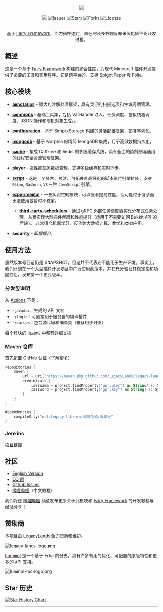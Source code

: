 <div align="center">
    <img src="./logo.png">
    <br /><br />
    <a href="https://app.codacy.com/gh/LegacyLands/legacy-lands-library/dashboard?utm_source=gh&utm_medium=referral&utm_content=&utm_campaign=Badge_grade"><img src="https://app.codacy.com/project/badge/Grade/cccd526f9bc94aaabc990dd65920cd21"/></a>
    <a><img alt="Issues" src="https://img.shields.io/github/issues/LegacyLands/legacy-lands-library"></a>
    <a><img alt="Stars" src="https://img.shields.io/github/stars/LegacyLands/legacy-lands-library"></a>
    <a><img alt="Forks" src="https://img.shields.io/github/forks/LegacyLands/legacy-lands-library"></a>
    <a><img alt="License" src="https://img.shields.io/github/license/LegacyLands/legacy-lands-library"></a>
    <br /><br />
    <p>基于 <a href="https://github.com/FairyProject/fairy" target="_blank">Fairy Framework</a>，作为插件运行，旨在封装多种现有库来简化插件的开发过程。</p>
</div>

## 概述

这是一个基于 [Fairy Framework](https://github.com/FairyProject/fairy) 构建的综合性库，为现代 Minecraft
插件开发提供了必要的工具和实用程序。它是跨平台的，支持 Spigot Paper 和 Folia。

## 核心模块

- [**annotation**](annotation/README_ZHCN.md) - 强大的注解处理框架，具有灵活的扫描选项和生命周期管理。
- [**commons**](commons/README_ZHCN.md) - 基础工具集，包括 VarHandle 注入、任务调度、虚拟线程调度、JSON 操作和随机对象生成。。
- [**configuration**](configuration/README_ZHCN.md) - 基于 SimplixStorage 构建的灵活配置框架，支持序列化。
- [**mongodb**](mongodb/README_ZHCN.md) - 基于 Morphia 的精简 MongoDB 集成，用于高效数据持久化。
- [**cache**](cache/README_ZHCN.md) - 集成 Caffeine 和 Redis 的多级缓存系统，具有全面的锁机制与通用的线程安全资源管理框架。
- [**player**](player/README_ZHCN.md) - 高性能玩家数据管理，支持多级缓存和实时同步。
- [**script**](script/README_ZHCN.md) - 这是一个强大、灵活、可拓展且高性能的脚本执行引擎封装，支持 `Rhino`, `Nashorn`, `V8`
  三种 `JavaScript` 引擎。

- [**experimental**](experimental/README.md) - 一些实验性的模块，可以显著提高性能，但可能过于复杂而无法使用或暂时不稳定。
    - [**third-party-schedulers**](experimental/third-party-schedulers/README.md) - 通过 gRPC
      外部任务调度器实现分布式任务处理，从而实现大型插件解耦和性能提升（适用于不需要访问 Bukkit API 的后端）。
      非常适合机器学习、反作弊大数据计算、数学和类似应用。

- **security** - *即将推出。*

## 使用方法

虽然版本号目前仍是 SNAPSHOT，但这并不代表它不能用于生产环境。事实上，我们计划在一个大型插件开发项目中广泛使用此版本，并在充分验证其稳定性和功能性后，发布第一个正式版本。

### 分发包说明

从 [Actions](https://github.com/LegacyLands/legacy-lands-library/actions) 下载：

- `-javadoc`：生成的 API 文档
- `-plugin`：可直接用于服务器的编译插件
- `-sources`：包含源代码和编译类（推荐用于开发）

每个模块的 `README` 中都有详细文档

### Maven 仓库

首先配置 GitHub
认证（[了解更多](https://docs.github.com/en/authentication/keeping-your-account-and-data-secure/managing-your-personal-access-tokens)）

```kotlin
repositories {
    maven {
        url = uri("https://maven.pkg.github.com/LegacyLands/legacy-lands-library")
        credentials {
            username = project.findProperty("gpr.user") as String? ?: System.getenv("USERNAME")
            password = project.findProperty("gpr.key") as String? ?: System.getenv("TOKEN")
        }
    }
}

dependencies {
    compileOnly("net.legacy.library:模块名称:版本号")
}
```

### Jenkins

[项目链接](http://129.226.219.222:8080/job/legacy-lands-library/)

## 社区

- [English Version](README.md)
- [QQ 群](http://qq.legacylands.cn)
- [Github Issues](https://github.com/LegacyLands/legacy-lands-library/issues)
- [哔哩哔哩](https://space.bilibili.com/1253128469)（中文教程）

我们将在 [哔哩哔哩](https://space.bilibili.com/1253128469)
频道发布更多关于此模块和 [Fairy Framework](https://github.com/FairyProject/fairy) 的开发教程与经验分享！

## 赞助商

本项目由 [LegacyLands](https://github.com/LegacyLands) 全力赞助和维护。

![legacy-lands-logo.png](./legacy-lands-logo.png)

[Luminol](https://github.com/LuminolMC/Luminol) 是一个基于 Folia 的分支，具有许多有用的优化、可配置的原版特性和更多的 API
支持。

![luminol-mc-logo.png](./luminol-mc-logo.png)

## Star 历史

[![Star History Chart](https://api.star-history.com/svg?repos=LegacyLands/legacy-lands-library&type=Date)](https://star-history.com/#LegacyLands/legacy-lands-library&Date)

---
